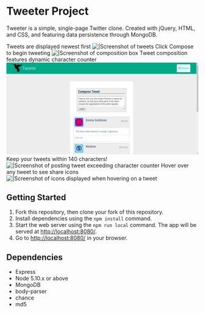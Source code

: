 # Tweeter Project

Tweeter is a simple, single-page Twitter clone. Created with jQuery, HTML, and CSS, and featuring data persistence through MongoDB.

Tweets are displayed newest first
![|Screenshot of tweets](https://github.com/JohYoshida/tweeter/blob/master/docs/tweets?raw=true)
Click Compose to begin tweeting
![|Screenshot of composition box](https://github.com/JohYoshida/tweeter/blob/master/docs/compose?raw=true)
Tweet composition features dynamic character counter
![|Screenshot of tweet exceeding character counter](https://github.com/JohYoshida/tweeter/blob/master/docs/char-counter.png?raw=true)
Keep your tweets within 140 characters!
![|Screenshot of posting tweet exceeding character counter](https://github.com/JohYoshida/tweeter/blob/master/docs/post-char-overflow?raw=true)
Hover over any tweet to see share icons
![|Screenshot of icons displayed when hovering on a tweet](https://github.com/JohYoshida/tweeter/blob/master/docs/on-hover?raw=true)

## Getting Started

1. Fork this repository, then clone your fork of this repository.
2. Install dependencies using the `npm install` command.
3. Start the web server using the `npm run local` command. The app will be served at <http://localhost:8080/>.
4. Go to <http://localhost:8080/> in your browser.

## Dependencies

- Express
- Node 5.10.x or above
- MongoDB
- body-parser
- chance
- md5
